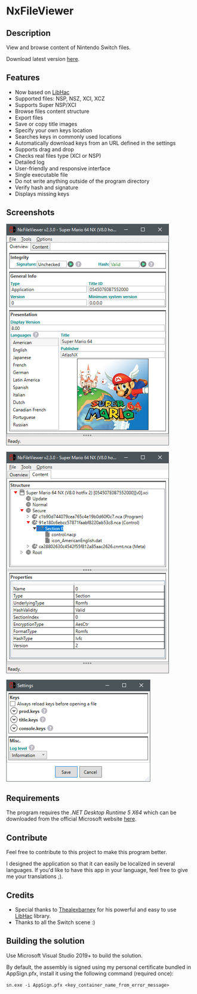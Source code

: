 # NxFileViewer

## Description
View and browse content of Nintendo Switch files.

Download latest version [here](https://github.com/Myster-Tee/NxFileViewer/releases).

## Features
- Now based on [LibHac](https://github.com/Thealexbarney/LibHac)
- Supported files: NSP, NSZ, XCI, XCZ
- Supports Super NSP/XCI
- Browse files content structure
- Export files
- Save or copy title images
- Specify your own keys location
- Searches keys in commonly used locations
- Automatically download keys from an URL defined in the settings
- Supports drag and drop
- Checks real files type (XCI or NSP)
- Detailed log
- User-friendly and responsive interface
- Single executable file
- Do not write anything outside of the program directory
- Verify hash and signature
- Displays missing keys

## Screenshots

![Overview](./screenshots/Overview.png)

![Content](./screenshots/Content.png)

![Settings](./screenshots/Settings.png)

## Requirements

The program requires the *.NET Desktop Runtime 5 X64* which can be downloaded from the official Microsoft website [here](https://dotnet.microsoft.com/download/dotnet/5.0).

## Contribute
Feel free to contribute to this project to make this program better.

I designed the application so that it can easily be localized in several languages.
If you'd like to have this app in your language, feel free to give me your translations ;).

## Credits

- Special thanks to [Thealexbarney](https://github.com/Thealexbarney) for his powerful and easy to use [LibHac](https://github.com/Thealexbarney/LibHac) library.
- Thanks to all the Switch scene :)

## Building the solution

Use Microsoft Visual Studio 2019+ to build the solution.

By default, the assembly is signed using my personal certificate bundled in AppSign.pfx, install it using the following command (required once):


    sn.exe -i AppSign.pfx <key_container_name_from_error_message>


